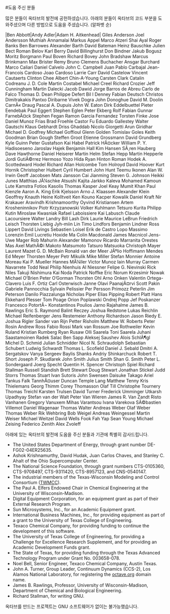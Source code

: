 #도움 주신 분들

 많은 분들이 옥타브의 발전에 공헌하셨습니다. 아래의 분들이 옥타브의 코드 부분을 도와주셨으며 다른 방법으로 도움을 주셨습니다. (알파벳 순)

|Ben Abbott|Andy Adler|Adam H. Aitkenhead|
 Giles Anderson		Joel Andersson				Muthiah Annamalai
 Markus Appel				Marco Atzeri				Shai Ayal
 Roger Banks				Ben Barrowes				Alexander Barth
 David Bateman				Heinz Bauschke				Julien Bect
 Roman Belov				Karl Berry				David Billinghurst
 Don Bindner				Jakub Bogusz				Moritz Borgmann
 Paul Boven				Richard Bovey				John Bradshaw
 Marcus Brinkmann			Max Brister				Remy Bruno
 Clemens Buchacher			Ansgar Burchard				Marco Caliari
 Daniel Calvelo				John C. Campbell			Juan Pablo Carbajal
 Jean-Francois Cardoso			Joao Cardoso				Larrie Carr
 David Castelow				Vincent Cautaerts			Clinton Chee
 Albert Chin-A-Young			Carsten Clark				Catalin Codreanu
 J. D. Cole				Martin Costabel				Michael Creel
 Richard Crozier			Jeff Cunningham				Martin Dalecki
 Jacob Dawid				Jorge Barros de Abreu			Carlo de Falco
 Thomas D. Dean				Philippe Defert				Bil	l Denney
 Fabian Deutsch				Christos Dimitrakakis			Pantxo Diribarne
 Vivek Dogra				John Donoghue				David M. Doolin
 CarnÃ« Draug				Pascal A. Dupuis			John W. Eaton
 Dirk Eddelbuettel			Pieter Eendebak				Paul Eggert
 Stephen Eglen				Peter Ekberg				Rolf Fabian
 Gunnar FarnebÃ¤ck			Stephen Fegan				Ramon Garcia Fernandez
 Torsten Finke				Jose Daniel Munoz Frias			Brad Froehle
 Castor Fu				Eduardo Gallestey			Walter Gautschi
 Klaus Gebhardt				Driss Ghaddab				Nicolo Giorgetti
 Arun Giridhar				Michael D. Godfrey			Michael Goffioul
 Glenn Golden				Tomislav Goles				Keith Goodman
 Brian Gough				Steffen Groot				Etienne Grossmann
 David Grundberg			Kyle Guinn				Peter Gustafson
 Kai Habel				Patrick HÃ¤cker			William P. Y. Hadisoeseno
 Jaroslav Hajek				Benjamin Hall				Kim Hansen
 SÃ¸ren Hauberg			Dave Hawthorne				Daniel Heiserer
 Martin Helm				Stefan Hepp				Martin Hepperle
 Jordi GutiÃ©rrez Hermoso		Yozo Hida				Ryan Hinton
 Roman Hodek				A. Scottedward Hodel			Richard Allan Holcombe
 Tom Holroyd				David Hoover				Kurt Hornik
 Christopher Hulbert			Cyril Humbert				John Hunt
 Teemu Ikonen				Alan W. Irwin				Geoff Jacobsen
 Mats Jansson				Cai Jianming				Steven G. Johnson
 Heikki Junes				Matthias JÃ¼schke			Atsushi Kajita
 Jarkko Kaleva				Mohamed Kamoun				Lute Kamstra
 Fotios Kasolis				Thomas Kasper				Joel Keay
 Mumit Khan				Paul Kienzle				Aaron A. King
 Erik Kjelsson				Arno J. Klaassen			Alexander Klein
 Geoffrey Knauth			Heine Kolltveit				Ken Kouno
 Kacper Kowalik				Daniel Kraft				Nir Krakauer
 Aravindh Krishnamoorthy		Oyvind Kristiansen			Artem Krosheninnikov
 Piotr Krzyzanowski			Volker Kuhlmann				Tetsuro Kurita
 Philipp Kutin				Miroslaw Kwasniak			Rafael Laboissiere
 Kai Labusch				Claude Lacoursiere			Walter Landry
 Bill Lash				Dirk Laurie				Maurice LeBrun
 Friedrich Leisch			Thorsten Liebig				Jyh-miin Lin
 Timo Lindfors				Benjamin Lindner			Ross Lippert
 David Livings				Sebastien Loisel			Erik de Castro Lopo
 Massimo Lorenzin			Emil Lucretiu				Hoxide Ma
 Colin Macdonald			James Macnicol				Jens-Uwe Mager
 Rob Mahurin				Alexander Mamonov			Ricardo Marranita
 Orestes Mas				Axel MathÃ©i				Makoto Matsumoto
 Tatsuro Matsuoka			Christoph Mayer				Laurent Mazet
 G. D. McBain				Ronald van der Meer			JÃºlio Hoffimann Mendes
 Ed Meyer				Thorsten Meyer				Petr Mikulik
 Mike Miller				Stefan Monnier				Antoine Moreau
 Kai P. Mueller				Hannes MÃ¼ller			Victor Munoz
 Iain Murray				Carmen Navarrete			Todd Neal
 Philip Nienhuis			Al Niessner				Felipe G. Nievinski
 Rick Niles				Takuji Nishimura			Kai Noda
 Patrick Noffke				Eric Norum				Krzesimir Nowak
 Michael O’Brien			Peter O’Gorman			Thorsten Ohl
 Arno Onken				Valentin Ortega-Clavero			Luis F. Ortiz
 Carl Osterwisch			Janne Olavi PaanajÃ¤rvi		Scott Pakin
 Gabriele Pannocchia			Sylvain Pelissier			Per Persson
 Primozz Peterlin			Jim Peterson				Danilo Piazzalunga
 Nicholas Piper				Elias Pipping				Robert Platt
 Hans Ekkehard Plesser			Tom Poage				Orion Poplawski
 Ondrej Popp				Jef Poskanzer				Francesco PotortÃ¬
 Konstantinos Poulios			Jarno Rajahalme				James B. Rawlings
 Eric S. Raymond			Balint Reczey				Joshua Redstone
 Lukas Reichlin				Michael Reifenberger			Jens Restemeier
 Anthony Richardson			Jason Riedy				E. Joshua Rigler
 Sander van Rijn			Petter Risholm				Matthew W. Roberts
 Peter Rosin				Andrew Ross				Fabio Rossi
 Mark van Rossum			Joe Rothweiler				Kevin Ruland
 Kristian Rumberg			Ryan Rusaw				Olli Saarela
 Toni Saarela				Juhani Saastamoinen			Radek Salac
 Ben Sapp				Aleksej Saushev				Alois SchlÃ¶gl
 Michel D. Schmid			Julian Schnidder			Nicol N. Schraudolph
 Sebastian Schubert			Ludwig Schwardt				Thomas L. Scofield
 Daniel J. Sebald			Dmitri A. Sergatskov			Vanya Sergeev
 Baylis Shanks				Andriy Shinkarchuck			Robert T. Short
 Joseph P. Skudlarek			John Smith				Julius Smith
 Shan G. Smith				Peter L. Sondergaard			Joerg Specht
 Quentin H. Spencer			Christoph Spiel				Richard Stallman
 Russell Standish			Brett Stewart				Doug Stewart
 Jonathan Stickel			Judd Storrs				Thomas Stuart
 Ivan Sutoris				John Swensen				Daisuke Takago
 Ariel Tankus				Falk TannhÃ¤user			Duncan Temple Lang
 Matthew Tenny				Kris Thielemans				Georg Thimm
 Corey Thomasson			Olaf Till				Christophe Tournery
 Thomas Treichl				Karsten Trulsen				David Turner
 Frederick Umminger			Utkarsh Upadhyay			Stefan van der Walt
 Peter Van Wieren			James R. Van Zandt			Risto Vanhanen
 Gregory Vanuxem			Mihas Varantsou				Ivana Varekova
 SÃ©bastien Villemot			Daniel Wagenaar				Thomas Walter
 Andreas Weber				Olaf Weber				Thomas Weber
 Rik Wehbring				Bob Weigel				Andreas Weingessel
 Martin Weiser				Michael Weitzel				David Wells
 Fook Fah Yap				Sean Young				Michael Zeising
 Federico Zenith			Alex Zvoleff

아래에 있는 옥타브의 발전에 도움을 주신 분들과 기관에 특별히 감사드립니다.
* The United States Department of Energy, through grant number DE-FG02-04ER25635.
* Ashok Krishnamurthy, David Hudak, Juan Carlos Chaves, and Stanley C. Ahalt of the Ohio Supercomputer Center.
* The National Science Foundation, through grant numbers CTS-0105360, CTS-9708497, CTS-9311420, CTS-8957123, and CNS-0540147.
* The industrial members of the Texas-Wisconsin Modeling and Control Consortium ([TWMCC](http://www.che.utexas.edu/twmcc)).
* The Paul A. Elfers Endowed Chair in Chemical Engineering at the University of Wisconsin-Madison.
* Digital Equipment Corporation, for an equipment grant as part of their External Research Program.
* Sun Microsystems, Inc., for an Academic Equipment grant.
* International Business Machines, Inc., for providing equipment as part of a grant to the University of Texas College of Engineering.
* Texaco Chemical Company, for providing funding to continue the development of this software.
* The University of Texas College of Engineering, for providing a Challenge for Excellence Research Supplement, and for providing an Academic Development Funds grant.
* The State of Texas, for providing funding through the Texas Advanced Technology Program under Grant No. 003658-078.
* Noel Bell, Senior Engineer, Texaco Chemical Company, Austin Texas.
* John A. Turner, Group Leader, Continuum Dynamics (CCS-2), Los Alamos National Laboratory, for registering the [octave.org](http://www.gnu.org/software/octave/doc/interpreter/octave.org) domain name.
* James B. Rawlings, Professor, University of Wisconsin-Madison, Department of Chemical and Biological Engineering.
* Richard Stallman, for writing GNU.

옥타브를 만드는 프로젝트는 GNU 소프트웨어가 없이는 불가능했습니다. 
